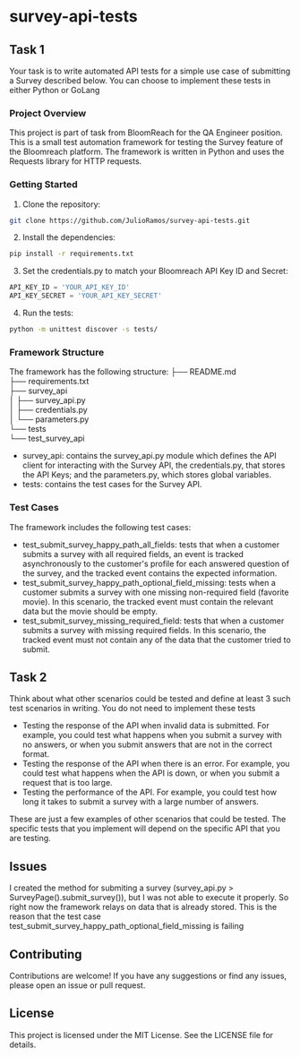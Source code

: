 # survey-api-tests

## Task 1
Your task is to write automated API tests for a simple use case of submitting a Survey described below. You can choose to implement these tests in either Python or GoLang

### Project Overview
This project is part of task from BloomReach for the QA Engineer position. This is a small test automation framework for testing the Survey feature of the Bloomreach platform. The framework is written in Python and uses the Requests library for HTTP requests.

### Getting Started
1. Clone the repository:
``` bash
git clone https://github.com/JulioRamos/survey-api-tests.git
```

2. Install the dependencies:
``` bash
pip install -r requirements.txt
```

3. Set the credentials.py to match your Bloomreach API Key ID and Secret:
``` python
API_KEY_ID = 'YOUR_API_KEY_ID'
API_KEY_SECRET = 'YOUR_API_KEY_SECRET'
```

4. Run the tests:
``` bash
python -m unittest discover -s tests/
```

### Framework Structure
The framework has the following structure:
├── README.md  
├── requirements.txt  
├── survey_api  
│   ├── survey_api.py  
│   ├── credentials.py  
│   └── parameters.py  
└── tests  
    └── test_survey_api  


* survey_api: contains the survey_api.py module which defines the API client for interacting with the Survey API, the credentials.py, that stores the API Keys; and the parameters.py, which stores global variables.
* tests: contains the test cases for the Survey API.

### Test Cases
The framework includes the following test cases:  

* test_submit_survey_happy_path_all_fields: tests that when a customer submits a survey with all required fields, an event is tracked asynchronously to the customer's profile for each answered question of the survey, and the tracked event contains the expected information.
* test_submit_survey_happy_path_optional_field_missing: tests when a customer submits a survey with one missing non-required field (favorite movie). In this scenario, the tracked event must contain the relevant data but the movie should be empty.
* test_submit_survey_missing_required_field: tests that when a customer submits a survey with missing required fields. In this scenario, the tracked event must not contain any of the data that the customer tried to submit.

## Task 2
Think about what other scenarios could be tested and define at least 3 such test scenarios in writing. You do not need to implement these tests

* Testing the response of the API when invalid data is submitted. For example, you could test what happens when you submit a survey with no answers, or when you submit answers that are not in the correct format.
* Testing the response of the API when there is an error. For example, you could test what happens when the API is down, or when you submit a request that is too large.
* Testing the performance of the API. For example, you could test how long it takes to submit a survey with a large number of answers.

These are just a few examples of other scenarios that could be tested. The specific tests that you implement will depend on the specific API that you are testing.

## Issues
I created the method for submiting a survey (survey_api.py > SurveyPage().submit_survey()), but I was not able to execute it properly. So right now the framework relays on data that is already stored. This is the reason that the test case  test_submit_survey_happy_path_optional_field_missing is failing

## Contributing
Contributions are welcome! If you have any suggestions or find any issues, please open an issue or pull request.

## License
This project is licensed under the MIT License. See the LICENSE file for details.
